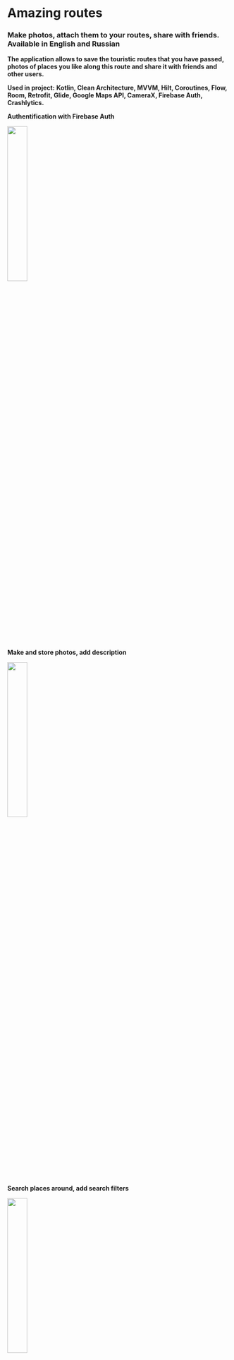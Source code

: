 # Amazing routes
### Make photos, attach them to your routes, share with friends. Available in English and Russian

**The application allows to save the touristic routes that you have passed, photos
of places you like along this route and share it with friends and
other users.**

**Used in project:**
**Kotlin, Clean Architecture, MVVM, Hilt, Coroutines, Flow,
Room, Retrofit, Glide, Google Maps API, CameraX, Firebase
Auth, Crashlytics.**

**Authentification with Firebase Auth**

<p align="left">
<img src="https://user-images.githubusercontent.com/118269028/216836609-4057e575-52b2-4edb-8e18-530401779cc0.jpg" width=30% height=30%>
 </p>


**Make and store photos, add description**

<p align="left">
<img src="https://user-images.githubusercontent.com/118269028/216836612-aa3b0373-7566-42bd-a763-ba1462debca4.jpg" width=30% height=30%>
 </p>


**Search places around, add search filters**


<p align="left">
<img src="https://user-images.githubusercontent.com/118269028/216836614-e99039d5-f4b2-4fc5-8214-1700f8344f92.jpg" width=30% height=30%>
 </p>


